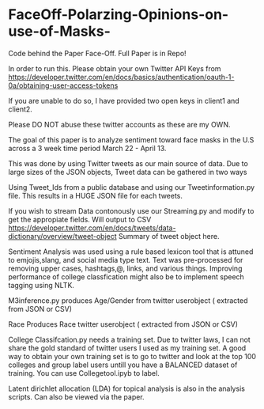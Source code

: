 # FaceOff-Polarzing-Opinions-on-use-of-Masks-


Code behind the Paper Face-Off. Full Paper is in Repo!


In order to run this. Please obtain your own Twitter API Keys from https://developer.twitter.com/en/docs/basics/authentication/oauth-1-0a/obtaining-user-access-tokens

If you are unable to do so, I have provided two open keys in client1 and client2.

Please DO NOT abuse these twitter accounts as these are my OWN.


The goal of this paper is to analyze sentiment toward face masks in the U.S across a 3 week time period March 22 - April 13.

This was done by using Twitter tweets as our main source of data. Due to large sizes of the JSON objects, Tweet data can be gathered in two ways

Using Tweet_Ids from a public database and using our Tweetinformation.py file. This results in a HUGE JSON file for each tweets.



If you wish to stream Data contonously use our Streaming.py and modify to get the appropiate fields. Will output to CSV
https://developer.twitter.com/en/docs/tweets/data-dictionary/overview/tweet-object 
Summary of tweet object here.



Sentiment Analysis was used using a rule based lexicon tool that is attuned to emjojis,slang, and social media type text.
Text was pre-processed for removing upper cases, hashtags,@, links, and various things. Improving performance of college classfication 
might also be to implement speech tagging using NLTK.


M3inference.py produces Age/Gender from twitter userobject  ( extracted from JSON or CSV)

Race Produces Race  twitter userobject ( extracted from JSON or CSV)

College Classifcation.py needs a training set. Due to twitter laws, I can not share the gold standard of twitter users I used as my training set.
A good way to obtain your own training set is to go to twitter and look at the top 100 colleges and group label users untill you have a
BALANCED dataset of training.
 You can use Collegetool.ipyb to label.
 
 

Latent dirichlet allocation (LDA)  for topical analysis is also in the analysis scripts. Can also be viewed via the paper.










